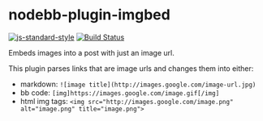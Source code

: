 nodebb-plugin-imgbed
====================

[![js-standard-style](https://img.shields.io/badge/code%20style-standard-brightgreen.svg)](http://standardjs.com/) [![Build Status](https://travis-ci.org/bdharrington7/nodebb-plugin-imgbed.svg?branch=master)](https://travis-ci.org/bdharrington7/nodebb-plugin-imgbed)

Embeds images into a post with just an image url.

This plugin parses links that are image urls and changes them into either:
* markdown: `![image title](http://images.google.com/image-url.jpg)`
* bb code: `[img]https://images.google.com/image.gif[/img]`
* html img tags: `<img src="http://images.google.com/image.png" alt="image.png" title="image.png">`


